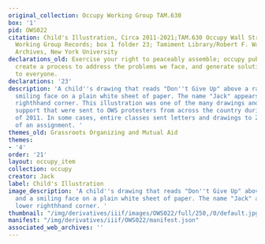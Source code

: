 ```yaml
---
original_collection: Occupy Working Group TAM.630
box: '1'
pid: OWS022
citation: Child's Illustration, Circa 2011-2021;TAM.630 Occupy Wall Street Archives
  Working Group Records; box 1 folder 23; Tamiment Library/Robert F. Wagner Labor
  Archives, New York University
declarations_old: Exercise your right to peaceably assemble; occupy public space;
  create a process to address the problems we face, and generate solutions accessible
  to everyone.
declarations: '23'
description: 'A child''s drawing that reads "Don''t Give Up" above a rainbow and a
  smiling face on a plain white sheet of paper. The name "Jack" appears in the lower
  righthhand corner. This illustration was one of the many drawings and letters of
  support that were sent to OWS protesters from across the country during the fall
  of 2011. In some cases, entire classes sent letters and drawings to Zucotti as part
  of an assignment. '
themes_old: Grassroots Organizing and Mutual Aid
themes:
- '4'
order: '21'
layout: occupy_item
collection: occupy
creator: Jack
label: Child's Illustration
image_description: 'A child''s drawing that reads "Don''t Give Up" above a rainbow
  and a smiling face on a plain white sheet of paper. The name "Jack" appears in the
  lower righthhand corner. '
thumbnail: "/img/derivatives/iiif/images/OWS022/full/250,/0/default.jpg"
manifest: "/img/derivatives/iiif/OWS022/manifest.json"
associated_web_archives: ''
---
```

